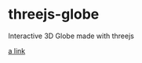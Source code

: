 # threejs-globe
Interactive 3D Globe made with threejs

[a link](https://github.com/user/repo/blob/branch/other_file.md)
